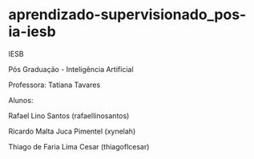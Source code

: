 # aprendizado-supervisionado_pos-ia-iesb

IESB

Pós Graduação - Inteligência Artificial

Professora: Tatiana Tavares

Alunos:

Rafael Lino Santos (rafaellinosantos)

Ricardo Malta Juca Pimentel (xynelah)

Thiago de Faria Lima Cesar (thiagoflcesar)
